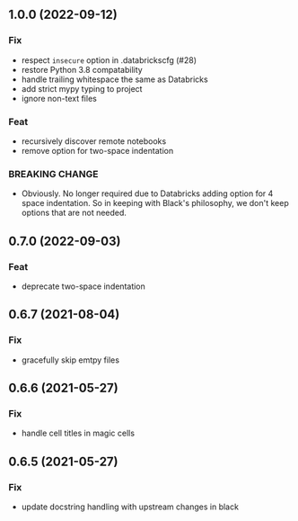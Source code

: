 ## 1.0.0 (2022-09-12)

### Fix

- respect `insecure` option in .databrickscfg (#28)
- restore Python 3.8 compatability
- handle trailing whitespace the same as Databricks
- add strict mypy typing to project
- ignore non-text files

### Feat

- recursively discover remote notebooks
- remove option for two-space indentation

### BREAKING CHANGE

- Obviously. No longer required due to Databricks adding
option for 4 space indentation. So in keeping with Black's philosophy,
we don't keep options that are not needed.

## 0.7.0 (2022-09-03)

### Feat

- deprecate two-space indentation

## 0.6.7 (2021-08-04)

### Fix

- gracefully skip emtpy files

## 0.6.6 (2021-05-27)

### Fix

- handle cell titles in magic cells

## 0.6.5 (2021-05-27)

### Fix

- update docstring handling with upstream changes in black

